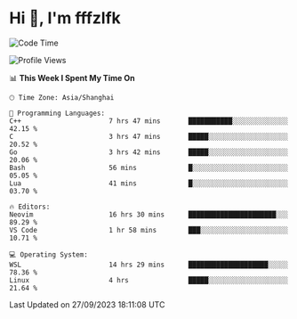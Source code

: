 # Hi 👋, I'm fffzlfk

<!--START_SECTION:waka-->
![Code Time](http://img.shields.io/badge/Code%20Time-451%20hrs%2014%20mins-blue)

![Profile Views](http://img.shields.io/badge/Profile%20Views-0-blue)

📊 **This Week I Spent My Time On** 

```text
🕑︎ Time Zone: Asia/Shanghai

💬 Programming Languages: 
C++                      7 hrs 47 mins       ███████████░░░░░░░░░░░░░░   42.15 % 
C                        3 hrs 47 mins       █████░░░░░░░░░░░░░░░░░░░░   20.52 % 
Go                       3 hrs 42 mins       █████░░░░░░░░░░░░░░░░░░░░   20.06 % 
Bash                     56 mins             █░░░░░░░░░░░░░░░░░░░░░░░░   05.05 % 
Lua                      41 mins             █░░░░░░░░░░░░░░░░░░░░░░░░   03.70 % 

🔥 Editors: 
Neovim                   16 hrs 30 mins      ██████████████████████░░░   89.29 % 
VS Code                  1 hr 58 mins        ███░░░░░░░░░░░░░░░░░░░░░░   10.71 % 

💻 Operating System: 
WSL                      14 hrs 29 mins      ████████████████████░░░░░   78.36 % 
Linux                    4 hrs               █████░░░░░░░░░░░░░░░░░░░░   21.64 % 
```


 Last Updated on 27/09/2023 18:11:08 UTC
<!--END_SECTION:waka-->
